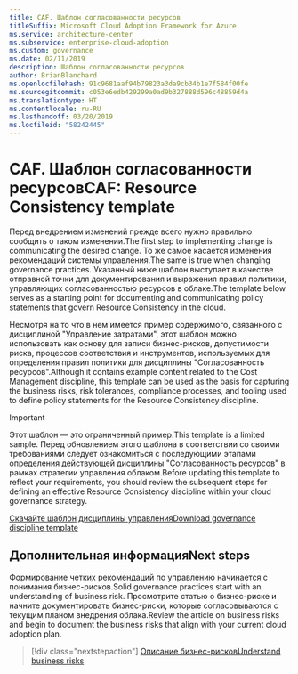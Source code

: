 ```yaml
---
title: CAF. Шаблон согласованности ресурсов
titleSuffix: Microsoft Cloud Adoption Framework for Azure
ms.service: architecture-center
ms.subservice: enterprise-cloud-adoption
ms.custom: governance
ms.date: 02/11/2019
description: Шаблон согласованности ресурсов
author: BrianBlanchard
ms.openlocfilehash: 91c9681aaf94b79823a3da9cb34b1e7f584f00fe
ms.sourcegitcommit: c053e6edb429299a0ad9b327888d596c48859d4a
ms.translationtype: HT
ms.contentlocale: ru-RU
ms.lasthandoff: 03/20/2019
ms.locfileid: "58242445"
---
```

# <a name="caf-resource-consistency-template"></a><span data-ttu-id="f04c4-103">CAF. Шаблон согласованности ресурсов</span><span class="sxs-lookup"><span data-stu-id="f04c4-103">CAF: Resource Consistency template</span></span>

<span data-ttu-id="f04c4-104">Перед внедрением изменений прежде всего нужно правильно сообщить о таком изменении.</span><span class="sxs-lookup"><span data-stu-id="f04c4-104">The first step to implementing change is communicating the desired change.</span></span> <span data-ttu-id="f04c4-105">То же самое касается изменения рекомендаций системы управления.</span><span class="sxs-lookup"><span data-stu-id="f04c4-105">The same is true when changing governance practices.</span></span> <span data-ttu-id="f04c4-106">Указанный ниже шаблон выступает в качестве отправной точки для документирования и выражения правил политики, управляющих согласованностью ресурсов в облаке.</span><span class="sxs-lookup"><span data-stu-id="f04c4-106">The template below serves as a starting point for documenting and communicating policy statements that govern Resource Consistency in the cloud.</span></span> 

<span data-ttu-id="f04c4-107">Несмотря на то что в нем имеется пример содержимого, связанного с дисциплиной "Управление затратами", этот шаблон можно использовать как основу для записи бизнес-рисков, допустимости риска, процессов соответствия и инструментов, используемых для определения правил политики для дисциплины "Согласованность ресурсов".</span><span class="sxs-lookup"><span data-stu-id="f04c4-107">Although it contains example content related to the Cost Management discipline, this template can be used as the basis for capturing the business risks, risk tolerances, compliance processes, and tooling used to define policy statements for the Resource Consistency discipline.</span></span>

> [!IMPORTANT]
> <span data-ttu-id="f04c4-108">Этот шаблон — это ограниченный пример.</span><span class="sxs-lookup"><span data-stu-id="f04c4-108">This template is a limited sample.</span></span> <span data-ttu-id="f04c4-109">Перед обновлением этого шаблона в соответствии со своими требованиями следует ознакомиться с последующими этапами определения действующей дисциплины "Согласованность ресурсов" в рамках стратегии управления облаком.</span><span class="sxs-lookup"><span data-stu-id="f04c4-109">Before updating this template to reflect your requirements, you should review the subsequent steps for defining an effective Resource Consistency discipline within your cloud governance strategy.</span></span>

<!-- markdownlint-disable MD033 -->

 <span data-ttu-id="f04c4-110"><a href="https://archcenter.blob.core.windows.net/cdn/fusion/governance/Governance Discipline Template.docx">Скачайте шаблон дисциплины управления</a></span><span class="sxs-lookup"><span data-stu-id="f04c4-110"><a href="https://archcenter.blob.core.windows.net/cdn/fusion/governance/Governance Discipline Template.docx">Download governance discipline template</a></span></span>

<!-- markdownlint-enable MD033 -->

## <a name="next-steps"></a><span data-ttu-id="f04c4-111">Дополнительная информация</span><span class="sxs-lookup"><span data-stu-id="f04c4-111">Next steps</span></span>

<span data-ttu-id="f04c4-112">Формирование четких рекомендаций по управлению начинается с понимания бизнес-рисков.</span><span class="sxs-lookup"><span data-stu-id="f04c4-112">Solid governance practices start with an understanding of business risk.</span></span> <span data-ttu-id="f04c4-113">Просмотрите статью о бизнес-риске и начните документировать бизнес-риски, которые согласовываются с текущим планом внедрения облака.</span><span class="sxs-lookup"><span data-stu-id="f04c4-113">Review the article on business risks and begin to document the business risks that align with your current cloud adoption plan.</span></span>

> [!div class="nextstepaction"]
> [<span data-ttu-id="f04c4-114">Описание бизнес-рисков</span><span class="sxs-lookup"><span data-stu-id="f04c4-114">Understand business risks</span></span>](./business-risks.md)
